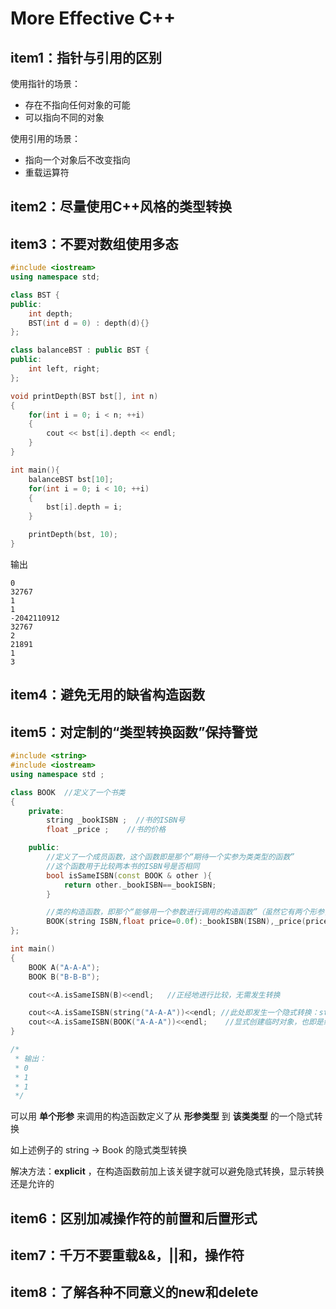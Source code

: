 # More Effective C++

## item1：指针与引用的区别
使用指针的场景：
+ 存在不指向任何对象的可能
+ 可以指向不同的对象

使用引用的场景：
+ 指向一个对象后不改变指向
+ 重载运算符

## item2：尽量使用C++风格的类型转换

## item3：不要对数组使用多态
```cpp
#include <iostream>
using namespace std;

class BST {
public:
    int depth;
    BST(int d = 0) : depth(d){}
};

class balanceBST : public BST {
public:
    int left, right;
};

void printDepth(BST bst[], int n)
{
    for(int i = 0; i < n; ++i)
    {
        cout << bst[i].depth << endl;
    }
}

int main(){
    balanceBST bst[10];
    for(int i = 0; i < 10; ++i)
    {
        bst[i].depth = i;
    }

    printDepth(bst, 10);
}
```
输出
```
0
32767
1
1
-2042110912
32767
2
21891
1
3
```

## item4：避免无用的缺省构造函数


## item5：对定制的“类型转换函数”保持警觉
```cpp
#include <string>
#include <iostream>
using namespace std ;

class BOOK  //定义了一个书类
{
    private:
        string _bookISBN ;  //书的ISBN号
        float _price ;    //书的价格

    public:
        //定义了一个成员函数，这个函数即是那个“期待一个实参为类类型的函数”
        //这个函数用于比较两本书的ISBN号是否相同
        bool isSameISBN(const BOOK & other ){
            return other._bookISBN==_bookISBN;
        }

        //类的构造函数，即那个“能够用一个参数进行调用的构造函数”（虽然它有两个形参，但其中一个有默认实参，只用一个参数也能进行调用）
        BOOK(string ISBN,float price=0.0f):_bookISBN(ISBN),_price(price){}
};

int main()
{
    BOOK A("A-A-A");
    BOOK B("B-B-B");

    cout<<A.isSameISBN(B)<<endl;   //正经地进行比较，无需发生转换

    cout<<A.isSameISBN(string("A-A-A"))<<endl; //此处即发生一个隐式转换：string类型-->BOOK类型，借助BOOK的构造函数进行转换，以满足isSameISBN函数的参数期待。
    cout<<A.isSameISBN(BOOK("A-A-A"))<<endl;    //显式创建临时对象，也即是编译器干的事情。
}

/*
 * 输出：
 * 0
 * 1
 * 1
 */
```
可以用 **单个形参** 来调用的构造函数定义了从 **形参类型** 到 **该类类型** 的一个隐式转换

如上述例子的 string -> Book 的隐式类型转换

解决方法：**explicit** ，在构造函数前加上该关键字就可以避免隐式转换，显示转换还是允许的


## item6：区别加减操作符的前置和后置形式

## item7：千万不要重载&&，||和，操作符

## item8：了解各种不同意义的new和delete

